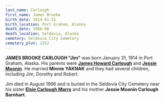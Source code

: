 ```yaml
---
last_name: Carlough
first_name: James Brooke
birth_date: 1914-01-31
birth_location: Port Graham, Alaska
death_date: 1966-08
death_location: Seldovia, Alaska
cemetery: Seldovia City Cemetery
cemetery_plot: 1252
---
```


**JAMES BROOKE CARLOUGH "Jim"** was born January 31, 1914 in Port Graham, Alaska. His parents were [**James Howard Carlough**](../_families/Carlough_Family.md) and [**Jessie Moonin**](./Barnhardt_Jessie_Moonin.md). He married **Minnie YAKNAK** and they had several children, including Jim, Dorothy and Robert. 

Jim died in August 1966 and is buried in the Seldovia City Cemetery near his sister [**Elsie Carlough Marrs**](./Marrs_Elsie_Carlough.md) and his mother **Jessie Moonin Carlough Barnhart**.

